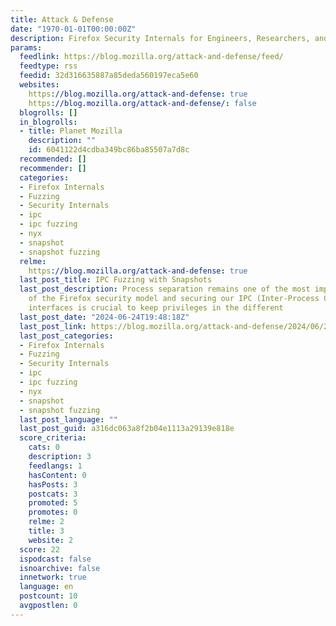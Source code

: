 ```yaml
---
title: Attack & Defense
date: "1970-01-01T00:00:00Z"
description: Firefox Security Internals for Engineers, Researchers, and Bounty Hunters
params:
  feedlink: https://blog.mozilla.org/attack-and-defense/feed/
  feedtype: rss
  feedid: 32d316635887a85deda560197eca5e60
  websites:
    https://blog.mozilla.org/attack-and-defense: true
    https://blog.mozilla.org/attack-and-defense/: false
  blogrolls: []
  in_blogrolls:
  - title: Planet Mozilla
    description: ""
    id: 6041122d4cdba349bc86ba85507a7d8c
  recommended: []
  recommender: []
  categories:
  - Firefox Internals
  - Fuzzing
  - Security Internals
  - ipc
  - ipc fuzzing
  - nyx
  - snapshot
  - snapshot fuzzing
  relme:
    https://blog.mozilla.org/attack-and-defense: true
  last_post_title: IPC Fuzzing with Snapshots
  last_post_description: Process separation remains one of the most important parts
    of the Firefox security model and securing our IPC (Inter-Process Communication)
    interfaces is crucial to keep privileges in the different
  last_post_date: "2024-06-24T19:48:18Z"
  last_post_link: https://blog.mozilla.org/attack-and-defense/2024/06/24/ipc-fuzzing-with-snapshots/
  last_post_categories:
  - Firefox Internals
  - Fuzzing
  - Security Internals
  - ipc
  - ipc fuzzing
  - nyx
  - snapshot
  - snapshot fuzzing
  last_post_language: ""
  last_post_guid: a316dc063a8f2b04e1113a29139e818e
  score_criteria:
    cats: 0
    description: 3
    feedlangs: 1
    hasContent: 0
    hasPosts: 3
    postcats: 3
    promoted: 5
    promotes: 0
    relme: 2
    title: 3
    website: 2
  score: 22
  ispodcast: false
  isnoarchive: false
  innetwork: true
  language: en
  postcount: 10
  avgpostlen: 0
---
```

